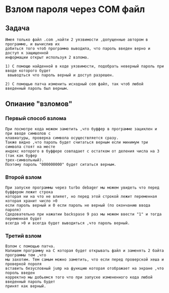 #                                              Взлом пароля через COM файл

## Задача
    Имея только файл .com ,найти 2 уязвимости ,допущенные автором в программе, и вычислив их
    добиться того чтоб программа выводила, что пароль введен верно и доступ к защищенной
    информации открыт используя 2 взлома.

    1) С помощю найденной в коде уязвимости, подобрать неверный пароль при вводе которого будет
     ввыводться что пароль верный и доступ разрешен.

    2) С помощью патча изменить исходный com файл, так чтоб любой введенный пароль был верным.

## Опиание "взломов"
### Первый способ взлома
    При посмотре кода можем заметить ,что буффер в программе зациклен и при вводе символов с
    клавиатуры, проверка символа осуществляется сразу.
    Также видно ,что пароль будет считаться верным если минимум три символа стоят на месте
    индекс которого в буффере совпадает с остатком от деления числа на 3 (так как буфер
    трех-символьный).
    Поэтому пароль "000000000" будет ситаться верным.

### Второй взлом
    При запуске программы через turbo debager мы можем увидеть что перед буффером лежит строка
    которая ни на что не влияет, но перед этой строкой лежит переменная которая хранит число >0
    если пароль верный и 0 если пароль не верный (по окончанию ввода пароля)
    Сдедовательно при нажатии backspase 9 раз мы можем ввести "1" и тогда переменная будет
    всегда >0 и всегда будет выводиться ,что пароль верный.

### Третий взлом
    Взлом с помощью патча.
    Напишем программу на С которая будет открывать файл и заменять 2 байта программы тем ,что
    мы захотим. Тем самым можно заметить, что если перед проверской хеша и проверкой пороля
    вставить безусловный jump на функцию которая отображает на экране ,что пороль введен
    корректно мы добьемся того что при запуске измененного кода любой введенный пароль будет
    принят как верный.
